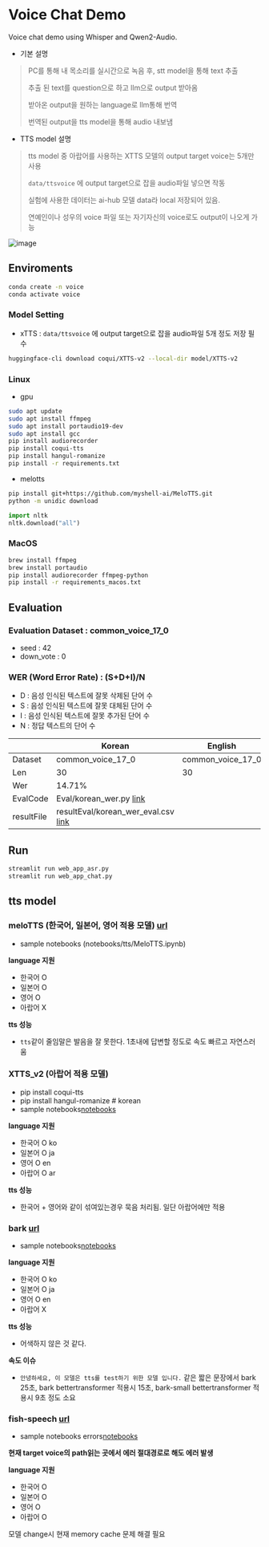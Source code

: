 # Voice Chat Demo

Voice chat demo using Whisper and Qwen2-Audio.

- 기본 설명
> PC를 통해 내 목소리를 실시간으로 녹음 후, stt model을 통해 text 추출
>
> 추출 된 text를 question으로 하고 llm으로 output 받아옴
>
> 받아온 output을 원하는 language로 llm통해 번역
>
> 번역된 output을 tts model을 통해 audio 내보냄
>

- TTS model 설명
> tts model 중 아랍어를 사용하는 XTTS 모델의 output target voice는 5개만 사용
>
> `data/ttsvoice` 에 output target으로 잡을 audio파일 넣으면 작동
>
> 실험에 사용한 데이터는 ai-hub 모델 data라 local 저장되어 있음. 
>
> 연예인이나 성우의 voice 파일 또는 자기자신의 voice로도 output이 나오게 가능
>

![image](./reference/voicechat_demo.png)

## Enviroments
```bash
conda create -n voice
conda activate voice
```

### Model Setting

- xTTS : `data/ttsvoice` 에 output target으로 잡을 audio파일 5개 정도 저장 필수
```bash
huggingface-cli download coqui/XTTS-v2 --local-dir model/XTTS-v2
```

### Linux
- gpu
```bash
sudo apt update
sudo apt install ffmpeg
sudo apt install portaudio19-dev
sudo apt install gcc
pip install audiorecorder
pip install coqui-tts
pip install hangul-romanize
pip install -r requirements.txt
```
- melotts
```bash
pip install git+https://github.com/myshell-ai/MeloTTS.git
python -m unidic download
```

```python
import nltk
nltk.download("all")
```

### MacOS
```zsh
brew install ffmpeg
brew install portaudio
pip install audiorecorder ffmpeg-python
pip install -r requirements_macos.txt
```

## Evaluation

### Evaluation Dataset : common_voice_17_0

- seed : 42
- down_vote : 0

### WER (Word Error Rate) : (S+D+I)/N

- D : 음성 인식된 텍스트에 잘못 삭제된 단어 수
- S : 음성 인식된 텍스트에 잘못 대체된 단어 수
- I : 음성 인식된 텍스트에 잘못 추가된 단어 수  
- N : 정답 텍스트의 단어 수

|     | Korean | English |
| --- | --- | --- |
| Dataset | common_voice_17_0 | common_voice_17_0 |
| Len | 30  | 30  |
| Wer | 14.71%  |     |
| EvalCode |  Eval/korean_wer.py [link](Eval/korean_wer.py)   |     |
| resultFile |  resultEval/korean_wer_eval.csv [link](resultEval/korean_wer_eval.csv)   |     |

## Run

```bash
streamlit run web_app_asr.py
streamlit run web_app_chat.py
```

## tts model
### meloTTS (한국어, 일본어, 영어 적용 모델) [url](https://github.com/myshell-ai/MeloTTS)

- sample notebooks (notebooks/tts/MeloTTS.ipynb)

**language 지원**
- 한국어 O
- 일본어 O
- 영어 O
- 아랍어 X

**tts 성능**
- `tts`같이 줄임말은 발음을 잘 못한다. 1초내에 답변할 정도로 속도 빠르고 자연스러움 

### XTTS_v2 (아랍어 적용 모델)

- pip install coqui-tts
- pip install hangul-romanize # korean
- sample notebooks[notebooks](notebooks/tts/XTTS-v2.ipynb)

**language 지원**
- 한국어 O ko
- 일본어 O ja
- 영어 O en
- 아랍어 O ar

**tts 성능**
- 한국어 + 영어와 같이 섞여있는경우 묵음 처리됨. 일단 아랍어에만 적용

### bark [url](https://huggingface.co/suno/bark)

- sample notebooks[notebooks](notebooks/tts/bark.ipynb)

**language 지원**
- 한국어 O ko
- 일본어 O ja
- 영어 O en
- 아랍어 X

**tts 성능**
- 어색하지 않은 것 같다.

**속도 이슈**
- `안녕하세요, 이 모델은 tts를 test하기 위한 모델 입니다.` 같은 짧은 문장에서 bark 25초, bark bettertransformer 적용시 15초, bark-small bettertransformer 적용시 9초 정도 소요

### fish-speech [url](https://github.com/fishaudio/fish-speech/tree/main)

- sample notebooks errors[notebooks](notebooks/tts/fish-speech.ipynb)

**현재 target voice의 path읽는 곳에서 에러 절대경로로 해도 에러 발생**

**language 지원**
- 한국어 O
- 일본어 O
- 영어 O
- 아랍어 O


모델 change시 현재 memory cache 문제 해결 필요